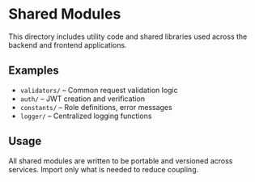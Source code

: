 # Shared Modules

This directory includes utility code and shared libraries used across the backend and frontend applications.

## Examples

- `validators/` – Common request validation logic
- `auth/` – JWT creation and verification
- `constants/` – Role definitions, error messages
- `logger/` – Centralized logging functions

## Usage

All shared modules are written to be portable and versioned across services. Import only what is needed to reduce coupling.
